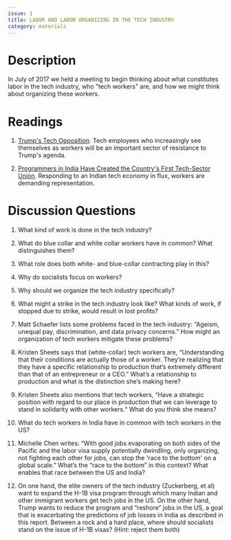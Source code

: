 ```yaml
---
issue: 1
title: LABOR AND LABOR ORGANIZING IN THE TECH INDUSTRY
category: materials
---
```

# Description
In July of 2017 we held a meeting to begin thinking about what constitutes 
labor in the tech industry, who "tech workers" are, and how we might think 
about organizing these workers.  

# Readings

1. [Trump's Tech Opposition](https://jacobinmag.com/2017/05/tech-workers-silicon-valley-trump-resistance-startups-unions). Tech employees who increasingly see themselves as workers will be an important sector of resistance to Trump's agenda.

2. [Programmers in India Have Created the Country's First Tech-Sector Union](https://www.thenation.com/article/indian-programmers-have-created-the-countrys-first-tech-sector-union). Responding to an Indian tech economy in flux, workers are demanding representation.

# Discussion Questions

1. What kind of work is done in the tech industry?

2. What do blue collar and white collar workers have in common? What distinguishes them?

3. What role does both white- and blue-collar contracting play in this?

3. Why do socialists focus on workers? 

4. Why should we organize the tech industry specifically?

5. What might a strike in the tech industry look like? What kinds of work, if stopped due to strike, would result in lost profits?

6. Matt Schaefer lists some problems faced in the tech industry: “Ageism, unequal pay, discrimination, and data privacy concerns.” How might an organization of tech workers mitigate these problems?

7. Kristen Sheets says that (white-collar) tech workers are, “Understanding that their conditions are actually those of a worker. They’re realizing that they have a specific relationship to production that’s extremely different than that of an entrepreneur or a CEO.” What’s a relationship to production and what is the distinction she’s making here?

8. Kristen Sheets also mentions that tech workers, “Have a strategic position with regard to our place in production that we can leverage to stand in solidarity with other workers.“
What do you think she means?

9. What do tech workers in India have in common with tech workers in the US?

10. Michelle Chen writes: “With good jobs evaporating on both sides of the Pacific and the labor visa supply potentially dwindling, only organizing, not fighting each other for jobs, can stop the 'race to the bottom' on a global scale.” What’s the “race to the bottom” in this context? What enables that race between the US and India?

11. On one hand, the elite owners of the tech industry (Zuckerberg, et al) want to expand the H-1B visa program through which many Indian and other immigrant workers get tech jobs in the US. On the other hand, Trump wants to reduce the program and “reshore” jobs in the US, a goal that is exacerbating the predictions of job losses in India as described in this report.
Between a rock and a hard place, where should socialists stand on the issue of H-1B visas? (Hint: reject them both)
